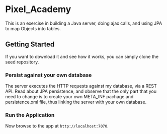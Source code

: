 # Pixel_Academy

This is an exercise in building a Java server, doing ajax calls, and using JPA to map Objects into tables.


## Getting Started

If you want to download it and see how it works,  you can simply clone the seed repository.


### Persist against your own database
The server executes the HTTP requests against my database, via a REST API. Read about JPA persistence, and observe that the
only part that you need to change is to create your own META_INF pachage and persistence.xml file, thus linking the server with your own
database. 


### Run the Application
Now browse to the app at `http://localhost:7070`.
